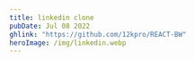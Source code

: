 ```yaml
---
title: linkedin clone
pubDate: Jul 08 2022
ghlink: "https://github.com/12kpro/REACT-BW"
heroImage: /img/linkedin.webp
---
```


